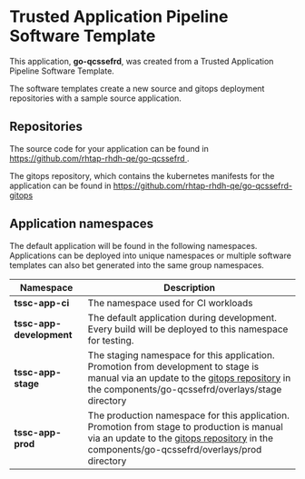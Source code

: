 # Trusted Application Pipeline Software Template

This application, **go-qcssefrd**, was created from a Trusted Application Pipeline Software Template.

The software templates create a new source and gitops deployment repositories with a sample source application. 

## Repositories

The source code for your application can be found in [https://github.com/rhtap-rhdh-qe/go-qcssefrd ](https://github.com/rhtap-rhdh-qe/go-qcssefrd ).
 
The gitops repository, which contains the kubernetes manifests for the application can be found in 
[https://github.com/rhtap-rhdh-qe/go-qcssefrd-gitops ](https://github.com/rhtap-rhdh-qe/go-qcssefrd-gitops ) 

## Application namespaces 

The default application will be found in the following namespaces. Applications can be deployed into unique namespaces or multiple software templates can also bet generated into the same group namespaces.  

|  Namespace   |  Description   |  
| -------- | -------- |
| **tssc-app-ci** | The namespace used for CI workloads |
| **tssc-app-development** | The default application during development. Every build will be deployed to this namespace for testing. |
| **tssc-app-stage** | The staging namespace for this application. Promotion from development to stage is manual via an update to the [gitops repository](https://github.com/rhtap-rhdh-qe/go-qcssefrd-gitops ) in the components/go-qcssefrd/overlays/stage directory |
| **tssc-app-prod** | The production namespace for this application. Promotion from stage to production is manual via an update to the [gitops repository](https://github.com/rhtap-rhdh-qe/go-qcssefrd-gitops ) in the components/go-qcssefrd/overlays/prod directory |